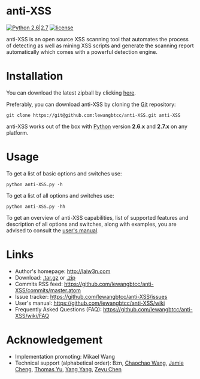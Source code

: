 # anti-XSS

[![Python 2.6|2.7](https://img.shields.io/badge/python-2.6|2.7-yellow.svg)](https://www.python.org/)
[![license](http://img.shields.io/badge/license-MIT-red.svg?style=flat)](https://raw.githubusercontent.com/jmoiron/jigo/master/LICENSE)

anti-XSS is an open source XSS scanning tool that automates the process of detecting as well as mining XSS scripts and generate the scanning report automatically which comes with a powerful detection engine.

# Installation

You can download the latest zipball by clicking [here](https://github.com/lewangbtcc/anti-XSS/archive/master.zip).

Preferably, you can download anti-XSS by cloning the [Git](https://github.com/lewangbtcc/anti-XSS) repository:

    git clone https://git@github.com:lewangbtcc/anti-XSS.git anti-XSS

anti-XSS works out of the box with [Python](http://www.python.org/download/) version **2.6.x** and **2.7.x** on any platform.

# Usage

To get a list of basic options and switches use:

    python anti-XSS.py -h

To get a list of all options and switches use:

    python anti-XSS.py -hh

To get an overview of anti-XSS capabilities, list of supported features and description of all options and switches, along with examples, you are advised to consult the [user's manual](https://github.com/lewangbtcc/anti-XSS/wiki).

# Links

* Author's homepage: http://laiw3n.com
* Download: [.tar.gz](https://github.com/lewangbtcc/anti-XSS/tarball/master) or [.zip](https://github.com/lewangbtcc/anti-XSS/zipball/master)
* Commits RSS feed: https://github.com/lewangbtcc/anti-XSS/commits/master.atom
* Issue tracker: https://github.com/lewangbtcc/anti-XSS/issues
* User's manual: https://github.com/lewangbtcc/anti-XSS/wiki
* Frequently Asked Questions (FAQ): https://github.com/lewangbtcc/anti-XSS/wiki/FAQ

# Acknowledgement

* Implementation promoting: Mikael Wang
* Technical support (alphabetical order): Bzn, [Chaochao Wang](https://github.com/zsulocal), [Jamie Cheng](https://github.com/starit), [Thomas Yu](https://github.com/wenqingyu), [Yang Yang](https://github.com/reliveyy), [Zeyu Chen](https://github.com/xinyifly)
